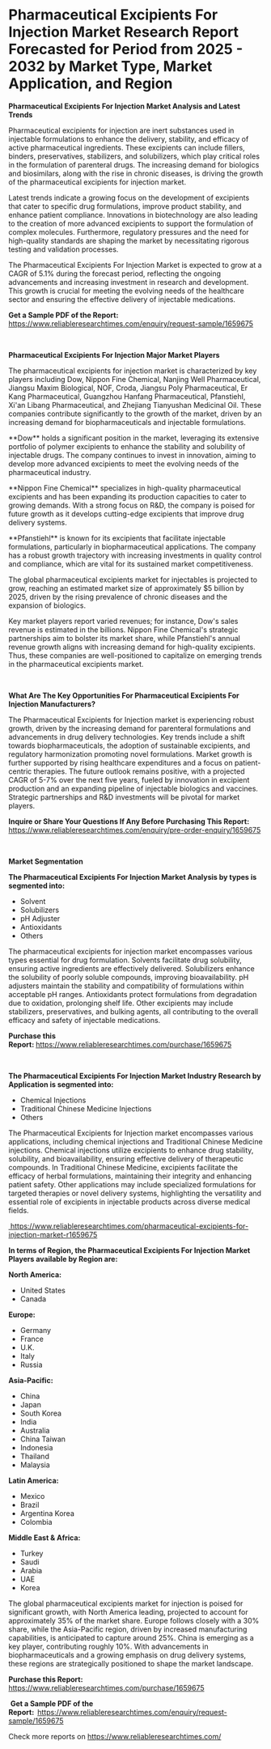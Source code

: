 <p><h1>Pharmaceutical Excipients For Injection Market Research Report Forecasted for Period from 2025 -  2032 by Market Type, Market Application, and Region</h1></p><p><strong>Pharmaceutical Excipients For Injection Market Analysis and Latest Trends</strong></p>
<p><p>Pharmaceutical excipients for injection are inert substances used in injectable formulations to enhance the delivery, stability, and efficacy of active pharmaceutical ingredients. These excipients can include fillers, binders, preservatives, stabilizers, and solubilizers, which play critical roles in the formulation of parenteral drugs. The increasing demand for biologics and biosimilars, along with the rise in chronic diseases, is driving the growth of the pharmaceutical excipients for injection market. </p><p>Latest trends indicate a growing focus on the development of excipients that cater to specific drug formulations, improve product stability, and enhance patient compliance. Innovations in biotechnology are also leading to the creation of more advanced excipients to support the formulation of complex molecules. Furthermore, regulatory pressures and the need for high-quality standards are shaping the market by necessitating rigorous testing and validation processes. </p><p>The Pharmaceutical Excipients For Injection Market is expected to grow at a CAGR of 5.1% during the forecast period, reflecting the ongoing advancements and increasing investment in research and development. This growth is crucial for meeting the evolving needs of the healthcare sector and ensuring the effective delivery of injectable medications.</p></p>
<p><strong>Get a Sample PDF of the Report:&nbsp;</strong> <a href="https://www.reliableresearchtimes.com/enquiry/request-sample/1659675?utm_campaign=2111&utm_medium=2&utm_source=Github&utm_content=ia&utm_term=23032025&utm_id=pharmaceutical-excipients-for-injection">https://www.reliableresearchtimes.com/enquiry/request-sample/1659675</a></p>
<p>&nbsp;</p>
<p><strong>Pharmaceutical Excipients For Injection Major Market Players</strong></p>
<p><p>The pharmaceutical excipients for injection market is characterized by key players including Dow, Nippon Fine Chemical, Nanjing Well Pharmaceutical, Jiangsu Maxim Biological, NOF, Croda, Jiangsu Poly Pharmaceutical, Er Kang Pharmaceutical, Guangzhou Hanfang Pharmaceutical, Pfanstiehl, Xi'an Libang Pharmaceutical, and Zhejiang Tianyushan Medicinal Oil. These companies contribute significantly to the growth of the market, driven by an increasing demand for biopharmaceuticals and injectable formulations.</p><p>**Dow** holds a significant position in the market, leveraging its extensive portfolio of polymer excipients to enhance the stability and solubility of injectable drugs. The company continues to invest in innovation, aiming to develop more advanced excipients to meet the evolving needs of the pharmaceutical industry.</p><p>**Nippon Fine Chemical** specializes in high-quality pharmaceutical excipients and has been expanding its production capacities to cater to growing demands. With a strong focus on R&D, the company is poised for future growth as it develops cutting-edge excipients that improve drug delivery systems.</p><p>**Pfanstiehl** is known for its excipients that facilitate injectable formulations, particularly in biopharmaceutical applications. The company has a robust growth trajectory with increasing investments in quality control and compliance, which are vital for its sustained market competitiveness.</p><p>The global pharmaceutical excipients market for injectables is projected to grow, reaching an estimated market size of approximately $5 billion by 2025, driven by the rising prevalence of chronic diseases and the expansion of biologics.</p><p>Key market players report varied revenues; for instance, Dow's sales revenue is estimated in the billions. Nippon Fine Chemical's strategic partnerships aim to bolster its market share, while Pfanstiehl's annual revenue growth aligns with increasing demand for high-quality excipients. Thus, these companies are well-positioned to capitalize on emerging trends in the pharmaceutical excipients market.</p></p>
<p>&nbsp;</p>
<p><strong>What Are The Key Opportunities For Pharmaceutical Excipients For Injection Manufacturers?</strong></p>
<p><p>The Pharmaceutical Excipients for Injection market is experiencing robust growth, driven by the increasing demand for parenteral formulations and advancements in drug delivery technologies. Key trends include a shift towards biopharmaceuticals, the adoption of sustainable excipients, and regulatory harmonization promoting novel formulations. Market growth is further supported by rising healthcare expenditures and a focus on patient-centric therapies. The future outlook remains positive, with a projected CAGR of 5-7% over the next five years, fueled by innovation in excipient production and an expanding pipeline of injectable biologics and vaccines. Strategic partnerships and R&D investments will be pivotal for market players.</p></p>
<p><strong>Inquire or Share Your Questions If Any Before Purchasing This Report:</strong> <a href="https://www.reliableresearchtimes.com/enquiry/pre-order-enquiry/1659675?utm_campaign=2111&utm_medium=2&utm_source=Github&utm_content=ia&utm_term=23032025&utm_id=pharmaceutical-excipients-for-injection">https://www.reliableresearchtimes.com/enquiry/pre-order-enquiry/1659675</a></p>
<p>&nbsp;</p>
<p><strong>Market Segmentation</strong></p>
<p><strong>The Pharmaceutical Excipients For Injection Market Analysis by types is segmented into:</strong></p>
<p><ul><li>Solvent</li><li>Solubilizers</li><li>pH Adjuster</li><li>Antioxidants</li><li>Others</li></ul></p>
<p><p>The pharmaceutical excipients for injection market encompasses various types essential for drug formulation. Solvents facilitate drug solubility, ensuring active ingredients are effectively delivered. Solubilizers enhance the solubility of poorly soluble compounds, improving bioavailability. pH adjusters maintain the stability and compatibility of formulations within acceptable pH ranges. Antioxidants protect formulations from degradation due to oxidation, prolonging shelf life. Other excipients may include stabilizers, preservatives, and bulking agents, all contributing to the overall efficacy and safety of injectable medications.</p></p>
<p><strong>Purchase this Report:&nbsp;</strong><a href="https://www.reliableresearchtimes.com/purchase/1659675?utm_campaign=2111&utm_medium=2&utm_source=Github&utm_content=ia&utm_term=23032025&utm_id=pharmaceutical-excipients-for-injection">https://www.reliableresearchtimes.com/purchase/1659675</a></p>
<p>&nbsp;</p>
<p><strong>The Pharmaceutical Excipients For Injection Market Industry Research by Application is segmented into:</strong></p>
<p><ul><li>Chemical Injections</li><li>Traditional Chinese Medicine Injections</li><li>Others</li></ul></p>
<p><p>The Pharmaceutical Excipients for Injection market encompasses various applications, including chemical injections and Traditional Chinese Medicine injections. Chemical injections utilize excipients to enhance drug stability, solubility, and bioavailability, ensuring effective delivery of therapeutic compounds. In Traditional Chinese Medicine, excipients facilitate the efficacy of herbal formulations, maintaining their integrity and enhancing patient safety. Other applications may include specialized formulations for targeted therapies or novel delivery systems, highlighting the versatility and essential role of excipients in injectable products across diverse medical fields.</p></p>
<p><a href="https://www.reliableresearchtimes.com/pharmaceutical-excipients-for-injection-market-r1659675?utm_campaign=2111&utm_medium=2&utm_source=Github&utm_content=ia&utm_term=23032025&utm_id=pharmaceutical-excipients-for-injection">&nbsp;https://www.reliableresearchtimes.com/pharmaceutical-excipients-for-injection-market-r1659675</a></p>
<p><strong>In terms of Region, the Pharmaceutical Excipients For Injection Market Players available by Region are:</strong></p>
<p>
    <p> <strong> North America: </strong>
        <ul>
            <li>United States</li>
            <li>Canada</li>
        </ul>
        </p> 
    <p> <strong> Europe: </strong>
        <ul>
            <li>Germany</li>
            <li>France</li>
            <li>U.K.</li>
            <li>Italy</li>
            <li>Russia</li>
        </ul>
        </p> 
    <p> <strong> Asia-Pacific: </strong>
        <ul>
            <li>China</li>
            <li>Japan</li>
            <li>South Korea</li>
            <li>India</li>
            <li>Australia</li>
            <li>China Taiwan</li>
            <li>Indonesia</li>
            <li>Thailand</li>
            <li>Malaysia</li>
        </ul>
        </p> 
    <p> <strong> Latin America: </strong>
        <ul>
            <li>Mexico</li>
            <li>Brazil</li>
            <li>Argentina Korea</li>
            <li>Colombia</li>
        </ul>
        </p> 
    <p> <strong> Middle East & Africa: </strong>
        <ul>
            <li>Turkey</li>
            <li>Saudi</li>
            <li>Arabia</li>
            <li>UAE</li>
            <li>Korea</li>
        </ul>
    </p>
    </p>
<p><p>The global pharmaceutical excipients market for injection is poised for significant growth, with North America leading, projected to account for approximately 35% of the market share. Europe follows closely with a 30% share, while the Asia-Pacific region, driven by increased manufacturing capabilities, is anticipated to capture around 25%. China is emerging as a key player, contributing roughly 10%. With advancements in biopharmaceuticals and a growing emphasis on drug delivery systems, these regions are strategically positioned to shape the market landscape.</p></p>
<p><strong>Purchase this Report: </strong><a href="https://www.reliableresearchtimes.com/purchase/1659675?utm_campaign=2111&utm_medium=2&utm_source=Github&utm_content=ia&utm_term=23032025&utm_id=pharmaceutical-excipients-for-injection">https://www.reliableresearchtimes.com/purchase/1659675</a></p>
<p>&nbsp;<strong>Get a Sample PDF of the Report:&nbsp;&nbsp;</strong><a href="https://www.reliableresearchtimes.com/enquiry/request-sample/1659675?utm_campaign=2111&utm_medium=2&utm_source=Github&utm_content=ia&utm_term=23032025&utm_id=pharmaceutical-excipients-for-injection">https://www.reliableresearchtimes.com/enquiry/request-sample/1659675</a></p>
<p><strong></strong></p>
<p>Check more reports on <a href="https://www.reliableresearchtimes.com/?utm_campaign=2111&utm_medium=2&utm_source=Github&utm_content=ia&utm_term=23032025&utm_id=pharmaceutical-excipients-for-injection">https://www.reliableresearchtimes.com/</a></p>